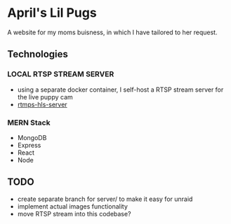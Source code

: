 # April's Lil Pugs

A website for my moms buisness, in which I have tailored to her request.

## Technologies

### LOCAL RTSP STREAM SERVER

- using a separate docker container, I self-host a RTSP stream server for the live puppy cam
- [rtmps-hls-server](https://github.com/JamiePhonic/rtmps-hls-server)

### MERN Stack

- MongoDB
- Express
- React
- Node

## TODO

- create separate branch for server/ to make it easy for unraid
- implement actual images functionality
- move RTSP stream into this codebase?

